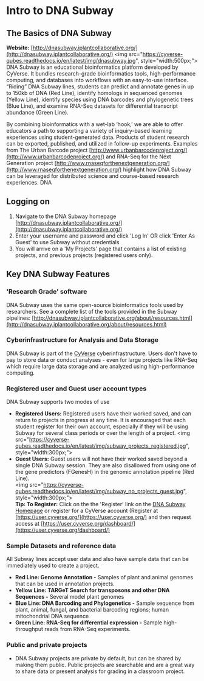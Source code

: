 # Intro to DNA Subway

## The Basics of DNA Subway

**Website:** [http://dnasubway.iplantcollaborative.org/](http://dnasubway.iplantcollaborative.org/)
<img src="https://cyverse-qubes.readthedocs.io/en/latest/img/dnasubway.jpg", style="width:500px;"><br>
DNA Subway is an educational bioinformatics platform developed by CyVerse. It bundles research-grade bioinformatics tools, high-performance computing, and databases into workflows with an easy-to-use interface. “Riding” DNA Subway lines, students can predict and annotate genes in up to 150kb of DNA (Red Line), identify homologs in sequenced genomes (Yellow Line), identify species using DNA barcodes and phylogenetic trees (Blue Line), and examine RNA-Seq datasets for differential transcript abundance (Green Line). 

By combining bioinformatics with a wet-lab ‘hook,’ we are able to offer educators a path to supporting a variety of inquiry-based learning experiences using student-generated data. Products of student research can be exported, published, and utilized in follow-up experiments. Examples from The Urban Barcode project [http://www.urbanbarcodeproject.org/](http://www.urbanbarcodeproject.org/) and RNA-Seq for the Next Generation project [http://www.rnaseqforthenextgeneration.org/](http://www.rnaseqforthenextgeneration.org/) highlight how DNA Subway can be leveraged for distributed science and course-based research experiences. DNA 

## Logging on

1. Navigate to the DNA Subway homepage [http://dnasubway.iplantcollaborative.org/](http://dnasubway.iplantcollaborative.org/)
2. Enter your username and password and click 'Log In' OR click 'Enter As Guest'  to use Subway without credentials
3. You will arrive on a 'My Projects' page that contains a list of existing projects, and previous projects (registered users only). 

## Key DNA Subway Features

### 'Research Grade' software

DNA Subway uses the same open-source bioinformatics tools used by researchers. See a complete list of the tools provided in the Subway pipelines: [http://dnasubway.iplantcollaborative.org/about/resources.html](http://dnasubway.iplantcollaborative.org/about/resources.html) 

### Cyberinfrastructure for Analysis and Data Storage
DNA Subway is part of the [CyVerse](http://www.cyverse.org/) cyberinfrastructure. Users don't have to pay to store data or conduct analyses - even for large projects like RNA-Seq which require large data storage and are analyzed using high-performance computing. 

### Registered user and Guest user account types

DNA Subway supports two modes of use

* **Registered Users:** Registered users have their worked saved, and can return to projects in progress at any time. It is encouraged that each student register for their own account, especially if they will be using Subway for several class periods or over the length of a project. 
<img src="https://cyverse-qubes.readthedocs.io/en/latest/img/subway_projects_registered.jpg", style="width:300px;"><br>
* **Guest Users:** Guest users will not have their worked saved beyond a single DNA Subway session. They are also disallowed from using one of the gene predictors (FGenesH) in the genomic annotation pipeline (Red Line).  
<img src="https://cyverse-qubes.readthedocs.io/en/latest/img/subway_no_projects_guest.jpg", style="width:300px;"><br>
**Tip: To Register:** Click on the the 'Register' link on the [DNA Subway Homepage](http://dnasubway.iplantcollaborative.org/) or register for a CyVerse account (Register at [https://user.cyverse.org/](https://user.cyverse.org/) and then request access at [https://user.cyverse.org/dashboard/](https://user.cyverse.org/dashboard/)

### Sample Datasets and reference data

All Subway lines accept user data and also have sample data that can be immediately used to create a project. 

* **Red Line: Genome Annotation -** Samples of plant and animal genomes that can be used in annotation projects.
* **Yellow Line: TARGeT Search for transposons and other DNA Sequences -** Several model plant genomes
* **Blue Line: DNA Barcoding and Phylogenetics -** Sample sequence from plant, animal, fungal, and bacterial barcoding regions; human mitochondrial DNA sequence
* **Green Line: RNA-Seq for differential expression -** Sample high-throughput reads from RNA-Seq experiments. 

### Public and private projects

* DNA Subway projects are private by default, but can be shared by making them public. Public projects are searchable and are a great way to share data or present analysis for grading in a classroom project. 

